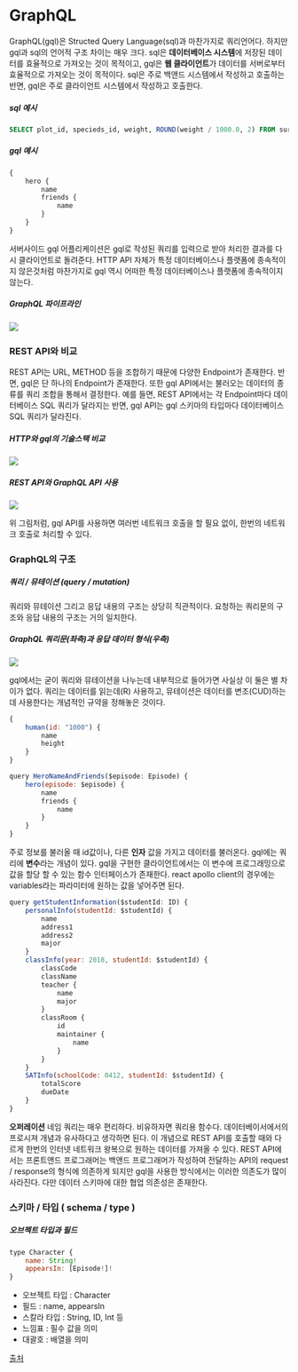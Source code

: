 # GraphQL

 GraphQL(gql)은 Structed Query Language(sql)과 마찬가지로 쿼리언어다. 하지만 gql과 sql의 언어적 구조 차이는 매우 크다. sql은 **데이터베이스 시스템**에 저장된 데이터를 효율적으로 가져오는 것이 목적이고, gql은 **웹 클라이언트**가 데이터를 서버로부터 효율적으로 가져오는 것이 목적이다. sql은 주로 백앤드 시스템에서 작성하고 호출하는 반면, gql은 주로 클라이언트 시스템에서 작성하고 호출한다.

##### sql 예시

```sql
SELECT plot_id, specieds_id, weight, ROUND(weight / 1000.0, 2) FROM surveys;
```



##### gql 예시

```javascript
{
    hero {
        name
        friends {
            name            
        }
    }
}
```



 서버사이드 gql 어플리케이션은 gql로 작성된 쿼리를 입력으로 받아 처리한 결과를 다시 클라이언트로 돌려준다. HTTP API 자체가 특정 데이터베이스나 플랫폼에 종속적이지 않은것처럼 마찬가지로 gql 역시 어떠한 특정 데이터베이스나 플랫폼에 종속적이지 않는다.



##### GraphQL 파이프라인

![](http://tech.kakao.com/files/graphql-pipeline.png)



### REST API와 비교

 REST API는 URL, METHOD 등을 조합하기 때문에 다양한 Endpoint가 존재한다. 반면, gql은 단 하나의 Endpoint가 존재한다. 또한 gql API에서는 불러오는 데이터의 종류를 쿼리 조합을 통해서 결정한다. 예를 들면, REST API에서는 각 Endpoint마다 데이터베이스 SQL 쿼리가 달라지는 반면, gql API는 gql 스키마의 타입마다 데이터베이스 SQL 쿼리가 달라진다.



##### HTTP와 gql의 기술스택 비교

![](http://tech.kakao.com/files/graphql-stack.png)

##### REST API와 GraphQL API 사용

![](http://tech.kakao.com/files/graphql-mobile-api.png)

 위 그림처럼, gql API를 사용하면 여러번 네트워크 호출을 할 필요 없이, 한번의 네트워크 호출로 처리할 수 있다.





### GraphQL의 구조

##### 쿼리 / 뮤테이션 (query / mutation)

 쿼리와 뮤테이션 그리고 응답 내용의 구조는 상당히 직관적이다. 요청하는 쿼리문의 구조와 응답 내용의 구조는 거의 일치한다.

#####     GraphQL 쿼리문(좌측)과 응답 데이터 형식(우측)

![](https://tech.kakao.com/files/graphql-example.png)



 gql에서는 굳이 쿼리와 뮤테이션을 나누는데 내부적으로 들어가면 사실상 이 둘은 별 차이가 없다. 쿼리는 데이터를 읽는데(R) 사용하고, 뮤테이션은 데이터를 변조(CUD)하는데  사용한다는 개념적인 규약을 정해놓은 것이다.



```javascript
{
    human(id: "1000") {
        name
        height
    }
}

query HeroNameAndFriends($episode: Episode) {
    hero(episode: $episode) {
        name
        friends {
            name
        }
    }
}
```

 주로 정보를 불러올 때 id값이나, 다른 **인자** 값을 가지고 데이터를 불러온다. gql에는 쿼리에 **변수**라는 개념이 있다. gql을 구현한 클라이언트에서는 이 변수에 프로그래밍으로 값을 할당 할 수 있는 함수 인터페이스가 존재한다. react apollo client의 경우에는 variables라는 파라미터에 원하는 값을 넣어주면 된다.



```javascript
query getStudentInformation($studentId: ID) {
    personalInfo(studentId: $studentId) {
        name
        address1
        address2
        major
    }
    classInfo(year: 2018, studentId: $studentId) {
        classCode
        className
        teacher {
            name
            major
        }
        classRoom {
            id
            maintainer {
                name
            }
        }
    }
    SATInfo(schoolCode: 0412, studentId: $studentId) {
        totalScore
        dueDate
    }
}
```

 **오퍼레이션** 네임 쿼리는 매우 편리하다. 비유하자면 쿼리용 함수다. 데이터베이서에서의 프로시져 개념과 유사하다고 생각하면 된다. 이 개념으로 REST API를 호출할 때와 다르게 한번의 인터넷 네트워크 왕복으로 원하는 데이터를 가져올 수 있다.  REST API에서는 프론트앤드 프로그래머는 백앤드 프로그래머가 작성하여 전달하는 API의 request / response의 형식에 의존하게 되지만 gql을 사용한 방식에서는 이러한 의존도가 많이 사라진다. 다만 데이터 스키마에 대한 협업 의존성은 존재한다.



### 스키마 / 타입 ( schema / type )

 ##### 오브젝트 타입과 필드

```javascript
type Character {
    name: String!
    appearsIn: [Episode!]!
}
```

- 오브젝트 타입 : Character
- 필드 : name, appearsIn
- 스칼라 타입 : String, ID, Int 등
- 느낌표 : 필수 값을 의미
- 대괄호 : 배열을 의미

[출처](https://tech.kakao.com/2019/08/01/graphql-basic/)
